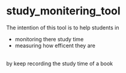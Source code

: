 # study_monitering_tool

The intention of this tool is to help students in 
  * monitoring there study time 
  * measuring how efficent they are 
  </br>
 by keep recording the study time of a book
